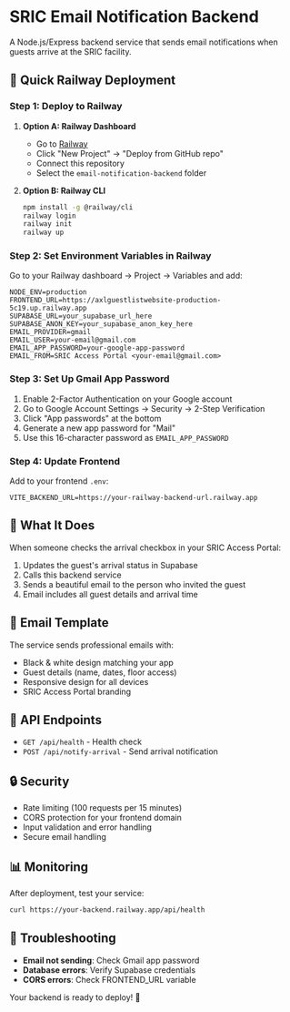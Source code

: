 # SRIC Email Notification Backend

A Node.js/Express backend service that sends email notifications when guests arrive at the SRIC facility.

## 🚀 Quick Railway Deployment

### Step 1: Deploy to Railway

1. **Option A: Railway Dashboard**
   - Go to [Railway](https://railway.app)
   - Click "New Project" → "Deploy from GitHub repo"
   - Connect this repository
   - Select the `email-notification-backend` folder

2. **Option B: Railway CLI**
   ```bash
   npm install -g @railway/cli
   railway login
   railway init
   railway up
   ```

### Step 2: Set Environment Variables in Railway

Go to your Railway dashboard → Project → Variables and add:

```
NODE_ENV=production
FRONTEND_URL=https://axlguestlistwebsite-production-5c19.up.railway.app
SUPABASE_URL=your_supabase_url_here
SUPABASE_ANON_KEY=your_supabase_anon_key_here
EMAIL_PROVIDER=gmail
EMAIL_USER=your-email@gmail.com
EMAIL_APP_PASSWORD=your-google-app-password
EMAIL_FROM=SRIC Access Portal <your-email@gmail.com>
```

### Step 3: Set Up Gmail App Password

1. Enable 2-Factor Authentication on your Google account
2. Go to Google Account Settings → Security → 2-Step Verification
3. Click "App passwords" at the bottom
4. Generate a new app password for "Mail"
5. Use this 16-character password as `EMAIL_APP_PASSWORD`

### Step 4: Update Frontend

Add to your frontend `.env`:
```
VITE_BACKEND_URL=https://your-railway-backend-url.railway.app
```

## 📧 What It Does

When someone checks the arrival checkbox in your SRIC Access Portal:

1. Updates the guest's arrival status in Supabase
2. Calls this backend service
3. Sends a beautiful email to the person who invited the guest
4. Email includes all guest details and arrival time

## 🎨 Email Template

The service sends professional emails with:
- Black & white design matching your app
- Guest details (name, dates, floor access)
- Responsive design for all devices
- SRIC Access Portal branding

## 🔧 API Endpoints

- `GET /api/health` - Health check
- `POST /api/notify-arrival` - Send arrival notification

## 🔒 Security

- Rate limiting (100 requests per 15 minutes)
- CORS protection for your frontend domain
- Input validation and error handling
- Secure email handling

## 📊 Monitoring

After deployment, test your service:
```bash
curl https://your-backend.railway.app/api/health
```

## 🐛 Troubleshooting

- **Email not sending**: Check Gmail app password
- **Database errors**: Verify Supabase credentials
- **CORS errors**: Check FRONTEND_URL variable

Your backend is ready to deploy! 🎉 